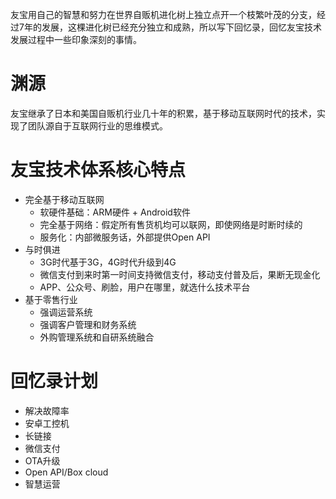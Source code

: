 友宝用自己的智慧和努力在世界自贩机进化树上独立点开一个枝繁叶茂的分支，经过7年的发展，这棵进化树已经充分独立和成熟，所以写下回忆录，回忆友宝技术发展过程中一些印象深刻的事情。

# 渊源
友宝继承了日本和美国自贩机行业几十年的积累，基于移动互联网时代的技术，实现了团队源自于互联网行业的思维模式。

# 友宝技术体系核心特点
- 完全基于移动互联网
   - 软硬件基础：ARM硬件 + Android软件
   - 完全基于网络：假定所有售货机均可以联网，即使网络是时断时续的
   - 服务化：内部微服务话，外部提供Open API
- 与时俱进
   - 3G时代基于3G，4G时代升级到4G
   - 微信支付到来时第一时间支持微信支付，移动支付普及后，果断无现金化
   - APP、公众号、刷脸，用户在哪里，就选什么技术平台
- 基于零售行业
   - 强调运营系统
   - 强调客户管理和财务系统
   - 外购管理系统和自研系统融合

# 回忆录计划
- 解决故障率
- 安卓工控机
- 长链接
- 微信支付
- OTA升级
- Open API/Box cloud
- 智慧运营
